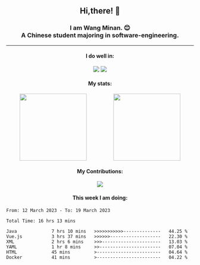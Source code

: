 <div align="center">
	<h2>
		Hi,there! 👋
	</h2>
	<h3>
		I am Wang Minan. 😊 <br>
		A Chinese student majoring in software-engineering.
	</h3>
	<hr>
	<h4>I do well in:</h4>
		<div>
			<img src="https://img.shields.io/badge/-Java-orange" />
			<img src="https://img.shields.io/badge/-Vue.js-brightgreen" />
		</div>
	<h4>My stats:</h4>
	<div style="display: flex; justify-content: space-around;">
		<img style="height: 180px;" src="https://github-readme-stats.vercel.app/api?username=WangMinan&show_icons=true" />
		<img style="height: 180px;" src="https://github-readme-stats.vercel.app/api/top-langs/?username=WangMinan&layout=compact" />
	</div>
	<h4>My Contributions:</h4>
	<div>
		<img src="https://github-readme-activity-graph.cyclic.app/graph?username=WangMinan&theme=vue" />
	</div>
    <h4 style="text-align=center;">This week I am doing:</h4>
</div>

<!--START_SECTION:waka-->

```text
From: 12 March 2023 - To: 19 March 2023

Total Time: 16 hrs 13 mins

Java             7 hrs 10 mins   >>>>>>>>>>>--------------   44.25 %
Vue.js           3 hrs 37 mins   >>>>>>-------------------   22.30 %
XML              2 hrs 6 mins    >>>----------------------   13.03 %
YAML             1 hr 8 mins     >>-----------------------   07.04 %
HTML             45 mins         >------------------------   04.64 %
Docker           41 mins         >------------------------   04.22 %
```

<!--END_SECTION:waka-->
